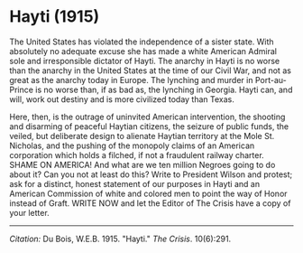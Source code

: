 <!--
title:   Hayti
author:  Du Bois, W.E.B.
journal: The Crisis
year:    1915
volume:  10
issue:   6
pages:   291
-->
# Hayti (1915)

The United States has violated the independence of a sister state. With absolutely no adequate excuse she has made a white American Admiral sole and irresponsible dictator of Hayti. The anarchy in Hayti is no worse than the anarchy in the United States at the time of our Civil War, and not as great as the anarchy today in Europe. The lynching and murder in Port-au-Prince is no worse than, if as bad as, the lynching in Georgia. Hayti can, and will, work out destiny and is more civilized today than Texas. 

Here, then, is the outrage of uninvited American intervention, the shooting and disarming of peaceful Haytian citizens, the seizure of public funds, the veiled, but deliberate design to alienate Haytian territory at the Mole St. Nicholas, and the pushing of the monopoly claims of an American corporation which holds a filched, if not a fraudulent railway charter. SHAME ON AMERICA! And what are we ten million Negroes going to do about it? Can you not at least do this? Write to President Wilson and protest; ask for a distinct, honest statement of our purposes in Hayti and an American Commission of white and colored men to point the way of Honor instead of Graft. WRITE NOW and let the Editor of <span class = "small-caps">The Crisis</span> have a copy of your letter.

______
*Citation:* Du Bois, W.E.B. 1915. "Hayti." *The Crisis*. 10(6):291.